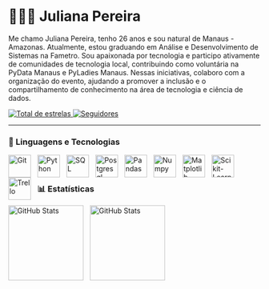 # 👩🏻‍💻 Juliana Pereira

Me chamo Juliana Pereira, tenho 26 anos e sou natural de Manaus - Amazonas. Atualmente, estou graduando em Análise e Desenvolvimento de Sistemas na Fametro. Sou apaixonada por tecnologia e participo ativamente de comunidades de tecnologia local, contribuindo como voluntária na PyData Manaus e PyLadies Manaus. Nessas iniciativas, colaboro com a organização do evento, ajudando a promover a inclusão e o compartilhamento de conhecimento na área de tecnologia e ciência de dados.
<p align="left">
 </a> 
    <a href="https://github.com/JuPereira25?tab=repositories&sort=stargazers">
        <img 
            alt="Total de estrelas" 
            title="Total de estrelas GitHub" 
            src="https://custom-icon-badges.demolab.com/github/stars/JuPereira25?color=55960c&style=for-the-badge&labelColor=488207&logo=star&label=estrelas"
        />
    </a>
    <a href="https://github.com/JuPereira25?tab=followers">
        <img 
            alt="Seguidores" 
            title="Me siga no GitHub" 
            src="https://custom-icon-badges.demolab.com/github/followers/JuPereira25?color=236ad3&labelColor=1155ba&style=for-the-badge&logo=github&label=Seguidores&logoColor=white"
        />
    </a>
</p>

---

### 🤖 Linguagens e Tecnologias
<img 
    align="left" 
    alt="Git" 
    title="Git"
    width="45px" 
    style="padding-right: 10px;" 
    src="https://cdn.jsdelivr.net/gh/devicons/devicon@latest/icons/git/git-original.svg" 
/>
<img 
    align="left" 
    alt="Python" 
    title="Python"
    width="45px" 
    style="padding-right: 10px;" 
    src="https://cdn.jsdelivr.net/gh/devicons/devicon@latest/icons/python/python-original.svg" 
/>

<img 
    align="left" 
    alt="SQL" 
    title="SQL"
    width="45px" 
    style="padding-right: 10px;" 
    src="https://cdn.jsdelivr.net/gh/devicons/devicon@latest/icons/azuresqldatabase/azuresqldatabase-original.svg" 
 />
 
 <img 
    align="left" 
    alt="Postgresql" 
    title="Postgresql"
    width="45px" 
    style="padding-right: 10px;" 
    src="https://cdn.jsdelivr.net/gh/devicons/devicon@latest/icons/postgresql/postgresql-original-wordmark.svg" 
 />
  <img 
    align="left" 
    alt="Pandas" 
    title="Pandas"
    width="45px" 
    style="padding-right: 10px;" 
    src="https://img.icons8.com/?size=100&id=xSkewUSqtErH&format=png&color=000000" 
 />
  <img 
    align="left" 
    alt="Numpy" 
    title="Numpy"
    width="45px" 
    style="padding-right: 10px;" 
    src="https://cdn.jsdelivr.net/gh/devicons/devicon@latest/icons/numpy/numpy-original.svg" 
 />
  <img 
    align="left" 
    alt="Matplotlib" 
    title="Matplotlib"
    width="45px" 
    style="padding-right: 10px;" 
    src="https://cdn.jsdelivr.net/gh/devicons/devicon@latest/icons/matplotlib/matplotlib-plain.svg" 
 />
  <img 
    align="left" 
    alt="Scikit-Learn" 
    title="Scikit-Learn"
    width="45px" 
    style="padding-right: 10px;" 
    src="https://icon.icepanel.io/Technology/svg/scikit-learn.svg" 
 />
 <img 
    align="left" 
    alt="Trello" 
    title="Trello"
    width="45px" 
    style="padding-right: 10px;" 
    src="https://cdn.jsdelivr.net/gh/devicons/devicon@latest/icons/trello/trello-original.svg" 
 />
           

<br/>
<br/>

### 📊 Estatísticas

<p>
  <img 
    align="left" 
    alt="GitHub Stats" 
    height="150" 
    style="padding-right: 10px;" 
    src="https://github-readme-stats.vercel.app/api?username=JuPereira25&show_icons=true&theme=tokyonight&include_all_commits=true&locale=pt-br" 
  />

<img 
      align="left" 
      alt="GitHub Stats" 
      height="150" 
      src="https://github-readme-stats.vercel.app/api/top-langs/?username=JuPereira25&theme=tokyonight&layout=compact&custom_title=Tecnologias&langs_count=9" 
  />

</p>
